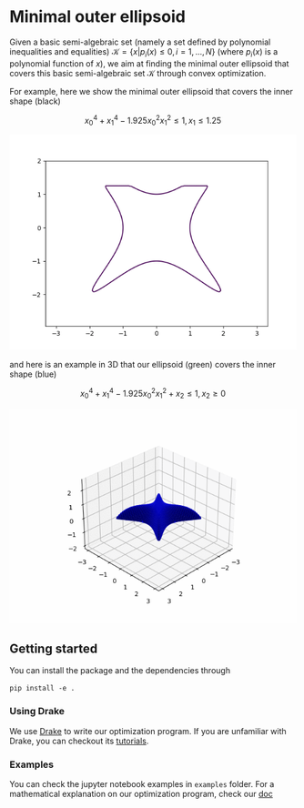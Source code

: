 # Minimal outer ellipsoid
Given a basic semi-algebraic set (namely a set defined by polynomial inequalities and equalities) $\mathcal{K} = \{x |p_i(x)\le 0, i=1,...,N\}$ (where $p_i(x)$ is a polynomial function of $x$), we aim at finding the minimal outer ellipsoid that covers this basic semi-algebraic set $\mathcal{K}$ through convex optimization.

For example, here we show the minimal outer ellipsoid that covers the inner shape (black)

$$ x_0^4 + x_1^4 - 1.925x_0^2x_1^2 \le 1, x_1 \le 1.25 $$

![image](./examples/outer_ellipsoid2d.gif)

and here is an example in 3D that our ellipsoid (green) covers the inner shape (blue)

$$ x_0^4 + x_1^4 - 1.925x_0^2x_1^2+x_2\le 1, x_2 \ge 0 $$

![image](./examples/3d_ellipsoid.gif)
## Getting started
You can install the package and the dependencies through
```
pip install -e .
```

### Using Drake
We use [Drake](https://drake.mit.edu) to write our optimization program. If you are unfamiliar with Drake, you can checkout its [tutorials](https://deepnote.com/workspace/Drake-0b3b2c53-a7ad-441b-80f8-bf8350752305/project/Tutorials-2b4fc509-aef2-417d-a40d-6071dfed9199/%2Findex.ipynb).

### Examples
You can check the jupyter notebook examples in `examples` folder. For a mathematical explanation on our optimization program, check our [doc](./docs/formulation.pdf)


